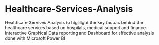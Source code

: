 # Healthcare-Services-Analysis
Healthcare Services Analysis to highlight the key factors behind the healthcare services based on hospitals, medical support and finance. Interactive Graphical Data reporting and Dashboard for effective analysis done with Microsoft Power BI
